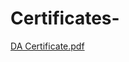 # Certificates-
[DA Certificate.pdf](https://github.com/Vivek-Chougule/Certificates-/files/14546972/DA.Certificate.pdf)
